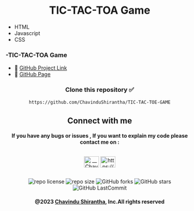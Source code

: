 <div align="center">

# TIC-TAC-TOA Game

</div>

* HTML
* Javascript
* CSS


### -TIC-TAC-TOA Game
* 🔗 <a href="https://github.com/ChavinduShirantha/TIC-TAC-TOE-GAME" target="_blank">GitHub Project Link</a>
* 🔗 <a href="https://chavindushirantha.github.io/TIC-TAC-TOE-GAME/" target="_blank">GitHub Page</a>

<div align="center">

###  
### Clone this repository ✅
```md
https://github.com/ChavinduShirantha/TIC-TAC-TOE-GAME
```
##  Connect with me
#### If you have any bugs or issues , If you want to explain my code please contact me on :

</div>

##
<p align="center">
<a href="https://twitter.com/Chavindu62"><img align="center" src="https://raw.githubusercontent.com/rahuldkjain/github-profile-readme-generator/master/src/images/icons/Social/twitter.svg" alt="__ChavinduShirantha__" height="30" width="40" /></a>
<a href="https://www.linkedin.com/in/chavindu-shirantha-b5b857264/" target="blank"><img align="center" src="https://raw.githubusercontent.com/rahuldkjain/github-profile-readme-generator/master/src/images/icons/Social/linked-in-alt.svg" alt="https://www.linkedin.com/public-profile/settings?trk=d_flagship3_profile_self_view_public_profile" height="30" width="40" /></a>
</p>


##

<div align="center">

![repo license](https://img.shields.io/github/license/ChavinduShirantha/TIC-TAC-TOE-GAME?&labelColor=black&color=3867d6&style=for-the-badge)
![repo size](https://img.shields.io/github/repo-size/ChavinduShirantha/TIC-TAC-TOE-GAME?label=Repo%20Size&style=for-the-badge&labelColor=black&color=20bf6b)
![GitHub forks](https://img.shields.io/github/forks/ChavinduShirantha/TIC-TAC-TOE-GAME?&labelColor=black&color=0fb9b1&style=for-the-badge)
![GitHub stars](https://img.shields.io/github/stars/ChavinduShirantha/TIC-TAC-TOE-GAME?&labelColor=black&color=f7b731&style=for-the-badge)
![GitHub LastCommit](https://img.shields.io/github/last-commit/ChavinduShirantha/TIC-TAC-TOE-GAME?logo=github&labelColor=black&color=d1d8e0&style=for-the-badge)
</div>

<div align="center">

#### @2023 [Chavindu Shirantha](https://github.com/ChavinduShirantha), Inc.All rights reserved
</div>
